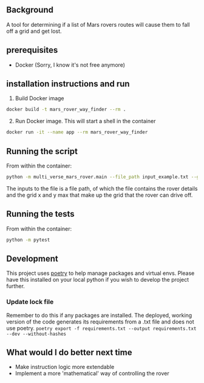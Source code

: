 ## Background
A tool for determining if a list of Mars rovers routes will cause them to fall off a grid and get lost. 

## prerequisites
- Docker (Sorry, I know it's not free anymore)

## installation instructions and run

1. Build Docker image
```bash
docker build -t mars_rover_way_finder --rm .
```
2. Run Docker image. This will start a shell in the container
```bash
docker run -it --name app --rm mars_rover_way_finder
```

## Running the script
From within the container:
```bash
python -m multi_verse_mars_rover.main --file_path input_example.txt --grid_x_max 4 --grid_y_max 8
```
The inputs to the file is a file path, of which the file contains the rover details and the grid x and y max that make up the grid that the rover can drive off. 

## Running the tests
From within the container:
```bash
python -m pytest
```

## Development
This project uses [poetry](https://python-poetry.org/) to help manage packages and virtual envs. Please have this installed on your local python if you wish to develop the project further.

### Update lock file
Remember to do this if any packages are installed. The deployed, working version of the code generates its requirements from a .txt file and does not use poetry.
 `poetry export -f requirements.txt --output requirements.txt --dev --without-hashes`


## What would I do better next time
- Make instruction logic more extendable
- Implement a more 'mathematical' way of controlling the rover